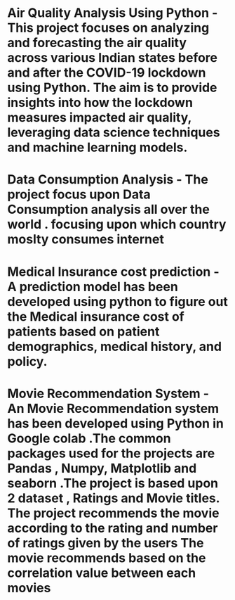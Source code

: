 # Air Quality Analysis Using Python - This project focuses on analyzing and forecasting the air quality across various Indian states before and after the COVID-19 lockdown using Python. The aim is to provide insights into how the lockdown measures impacted air quality, leveraging data science techniques and machine learning models. 
# Data Consumption Analysis - The project focus upon Data Consumption analysis all over the world . focusing upon which country moslty consumes internet 
# Medical Insurance cost prediction - A prediction model has been developed using python  to figure out the Medical insurance cost of patients based on patient demographics, medical history, and policy. 
# Movie Recommendation System - An Movie Recommendation system has been developed using Python in Google colab .The common packages used for the projects are Pandas , Numpy, Matplotlib and seaborn .The project is based upon 2 dataset , Ratings and Movie titles. The project recommends the movie according to the rating and number of ratings given by the users  The movie recommends based on the correlation value between each movies
